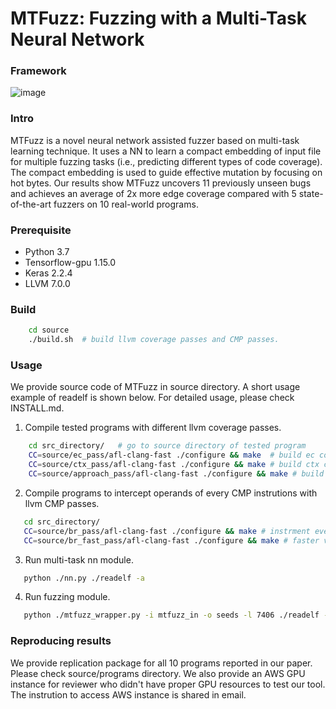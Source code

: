 # MTFuzz: Fuzzing with a Multi-Task Neural Network

### Framework
![image](https://user-images.githubusercontent.com/57293631/80742593-a34d8100-8ae9-11ea-9f52-a1931d945a5c.png)

### Intro
MTFuzz is a novel neural network assisted fuzzer based on multi-task learning technique. It uses a NN to learn a compact embedding of input file for multiple fuzzing tasks (i.e., predicting different types of code coverage). The compact embedding is used to guide effective mutation by focusing on hot bytes. Our results show MTFuzz uncovers 11 previously unseen bugs and achieves an average of 2x more edge coverage compared with 5 state-of-the-art fuzzers on 10 real-world programs.

### Prerequisite
- Python 3.7
- Tensorflow-gpu 1.15.0
- Keras 2.2.4
- LLVM 7.0.0

### Build
```bash
    cd source
    ./build.sh  # build llvm coverage passes and CMP passes.
```
### Usage 
We provide source code of MTFuzz in source directory. A short usage example of readelf is shown below. For detailed usage, please check INSTALL.md. 
1. Compile tested programs with different llvm coverage passes. 
```bash
    cd src_directory/   # go to source directory of tested program
    CC=source/ec_pass/afl-clang-fast ./configure && make  # build ec coverage program
    CC=source/ctx_pass/afl-clang-fast ./configure && make # build ctx coverage program
    CC=source/approach_pass/afl-clang-fast ./configure && make # build approach level coverage program
```
2. Compile programs to intercept operands of every CMP instrutions with llvm CMP passes.
```bash
   cd src_directory/
   CC=source/br_pass/afl-clang-fast ./configure && make # instrment every CMP instutions of program 
   CC=source/br_fast_pass/afl-clang-fast ./configure && make # faster version using fork server 
```
3. Run multi-task nn module.
```bash
   python ./nn.py ./readelf -a 
```
4. Run fuzzing module.
```bash
   python ./mtfuzz_wrapper.py -i mtfuzz_in -o seeds -l 7406 ./readelf -a @@
```

### Reproducing results
We provide replication package for all 10 programs reported in our paper. Please check source/programs directory.
We also provide an AWS GPU instance for reviewer who didn't have proper GPU resources to test our tool. The instrution to access AWS instance is shared in email.
